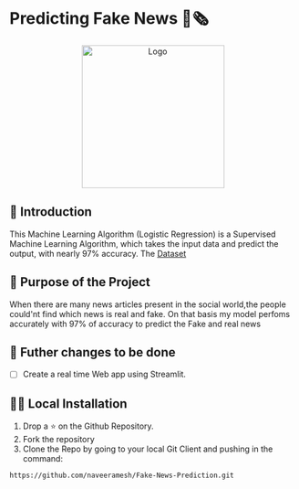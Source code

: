 # Predicting Fake News 📑🗞️

<p align="center">
  <a href="https://github.com/naveeramesh/Fake-News-Prediction">
    <img src="https://encrypted-tbn0.gstatic.com/images?q=tbn:ANd9GcRkWY06RH4whCiRzTgPd5uwOAuRsX3sQmPHMQ&usqp=CAU" alt="Logo" width="250" height="250">
  </a>

## 📌 Introduction 

This Machine Learning Algorithm (Logistic Regression) is a Supervised Machine Learning Algorithm, which takes the input data and predict the output, with nearly 97% accuracy. The [Dataset](https://www.kaggle.com/c/fake-news/data?select=train.csv) 

## 🎯 Purpose of the Project
When there are many news articles present in the social world,the people could'nt find which news is real and fake.
On that basis my model perfoms accurately with 97% of accuracy to predict the Fake and real news

## 📝 Futher changes to be done
- [ ] Create a real time Web app using Streamlit.

## 🏃‍♂️ Local Installation

1. Drop a ⭐ on the Github Repository. 
2. Fork the repository 
3. Clone the Repo by going to your local Git Client and pushing in the command: 


```sh
https://github.com/naveeramesh/Fake-News-Prediction.git
```

